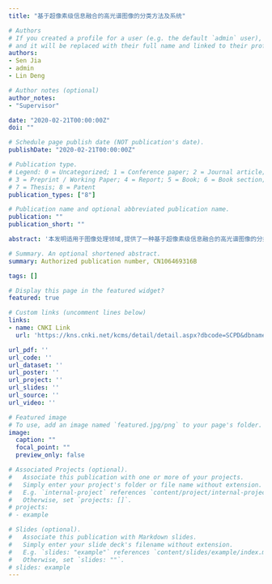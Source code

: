 ```yaml
---
title: "基于超像素级信息融合的高光谱图像的分类方法及系统"

# Authors
# If you created a profile for a user (e.g. the default `admin` user), write the username (folder name) here 
# and it will be replaced with their full name and linked to their profile.
authors:
- Sen Jia
- admin
- Lin Deng

# Author notes (optional)
author_notes:
- "Supervisor"

date: "2020-02-21T00:00:00Z"
doi: ""

# Schedule page publish date (NOT publication's date).
publishDate: "2020-02-21T00:00:00Z"

# Publication type.
# Legend: 0 = Uncategorized; 1 = Conference paper; 2 = Journal article;
# 3 = Preprint / Working Paper; 4 = Report; 5 = Book; 6 = Book section;
# 7 = Thesis; 8 = Patent
publication_types: ["8"]

# Publication name and optional abbreviated publication name.
publication: ""
publication_short: ""

abstract: '本发明适用于图像处理领域,提供了一种基于超像素级信息融合的高光谱图像的分类方法及系统,旨在解决现有的分类方法计算复杂度高、分类精度较低以及波段间存在较大冗余的问题。所述方法包括下述步骤：滤波器生成步骤、Gabor特征提取步骤、高光谱图像超像素分割步骤、超像素特征数据计算步骤、超像素空间坐标计算步骤、数据降维步骤、高光谱特征数据生成步骤以及多任务支持向量机分类步骤。'

# Summary. An optional shortened abstract.
summary: Authorized publication number, CN106469316B  

tags: []

# Display this page in the featured widget?
featured: true

# Custom links (uncomment lines below)
links: 
- name: CNKI Link
  url: 'https://kns.cnki.net/kcms/detail/detail.aspx?dbcode=SCPD&dbname=SCPD2020&filename=CN106469316B&v=3oUfNTcOeprPSizjC6vVGuxwx3fHoY5JhZqwDSBmMppbWX%25mmd2BzJDPLzPRF4lIivEPF'

url_pdf: ''
url_code: ''
url_dataset: ''
url_poster: ''
url_project: ''
url_slides: ''
url_source: ''
url_video: ''

# Featured image
# To use, add an image named `featured.jpg/png` to your page's folder. 
image:
  caption: ""
  focal_point: ""
  preview_only: false

# Associated Projects (optional).
#   Associate this publication with one or more of your projects.
#   Simply enter your project's folder or file name without extension.
#   E.g. `internal-project` references `content/project/internal-project/index.md`.
#   Otherwise, set `projects: []`.
# projects:
# - example

# Slides (optional).
#   Associate this publication with Markdown slides.
#   Simply enter your slide deck's filename without extension.
#   E.g. `slides: "example"` references `content/slides/example/index.md`.
#   Otherwise, set `slides: ""`.
# slides: example
---
```

